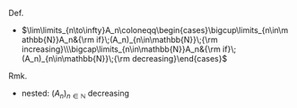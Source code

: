 
Def.
- $\lim\limits_{n\to\infty}A_n\coloneqq\begin{cases}\bigcup\limits_{n\in\mathbb{N}}A_n&{\rm if}\;(A_n)_{n\in\mathbb{N}}\;{\rm increasing}\\\bigcap\limits_{n\in\mathbb{N}}A_n&{\rm if}\;(A_n)_{n\in\mathbb{N}}\;{\rm decreasing}\end{cases}$

Rmk.
- nested:  $(A_{n})_{n \in\mathbb{N}}$ decreasing